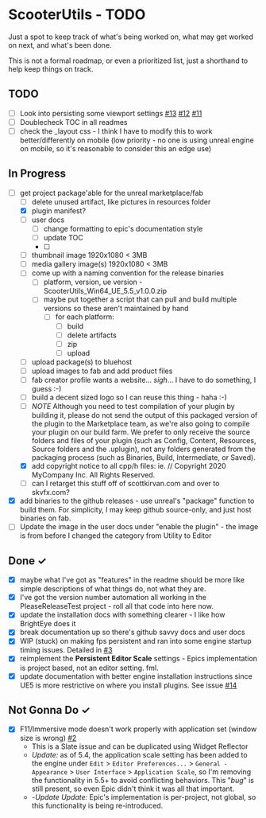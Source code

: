ScooterUtils - TODO
====
Just a spot to keep track of what's being worked on, what may get worked on next, and  what's been done.  

This is not a formal roadmap, or even a prioritized list, just a shorthand to help keep things on track.

TODO
----
- [ ] Look into persisting some viewport settings [#13](https://github.com/ScottKirvan/ScooterUtils/issues/13) [#12](https://github.com/ScottKirvan/ScooterUtils/issues/12) [#11](https://github.com/ScottKirvan/ScooterUtils/issues/11)
- [ ] Doublecheck TOC in all readmes
- [ ] check the _layout css - I think I have to modify this to work better/differently on mobile (low priority - no one is using unreal engine on mobile, so it's reasonable to consider this an edge use)

In Progress
-----------
- [ ] get project package'able for the unreal marketplace/fab
	- [ ] delete unused artifact, like pictures in resources folder
	- [x] plugin manifest?
	- [ ] user docs
		- [ ] change formatting to epic's documentation style
		- [ ] update TOC
		- [ ] 
	- [ ] thumbnail image 1920x1080 < 3MB
	- [ ] media gallery image(s) 1920x1080 < 3MB
	- [ ] come up with a naming convention for the release binaries
		- [ ] platform, version, ue version - ScooterUtils_Win64_UE_5.5_v1.0.0.zip
		- [ ] maybe put together a script that can pull and build multiple versions so these aren't maintained by hand
			- [ ] for each platform:
				- [ ] build
				- [ ] delete artifacts
				- [ ] zip
				- [ ] upload
	- [ ] upload package(s) to bluehost
	- [ ] upload images to fab and add product files
	- [ ] fab creator profile wants a website... *sigh*... I have to do something, I guess :-)
	- [ ] build a decent sized logo so I can reuse this thing - haha :-)
	- [ ] *NOTE* Although you need to test compilation of your plugin by building it, please do not send the output of this packaged version of the plugin to the Marketplace team, as we're also going to compile your plugin on our build farm. We prefer to only receive the source folders and files of your plugin (such as Config, Content, Resources, Source folders and the .uplugin), not any folders generated from the packaging process (such as Binaries, Build, Intermediate, or Saved).
	- [x] add copyright notice to all cpp/h files: ie. // Copyright 2020 MyCompany Inc. All Rights Reserved.
	- [ ] can I retarget this stuff off of scottkirvan.com and over to skvfx.com?
- [x] add binaries to the github releases - use unreal's "package" function to build them.  For simplicity, I may keep github source-only, and just host binaries on fab.
- [ ] Update the image in the user docs under "enable the plugin" - the image is from before I changed the category from Utility to Editor 

Done ✓
------
- [x] maybe what I've got as "features" in the readme should be more like simple descriptions of what things do, not what they are.
- [x] I've got the version number automation all working in the PleaseReleaseTest project - roll all that code into here now.
- [x] update the installation docs with something clearer - I like how BrightEye does it
- [x] break documentation up so there's github savvy docs and user docs
- [x] WIP (stuck) on making fps persistent and ran into some engine startup timing issues.  Detailed in [#3](https://github.com/ScottKirvan/ScooterUtils/issues/3)
- [x] reimplement the **Persistent Editor Scale** settings - Epics implementation is project based, not an editor setting. fml.
- [x] update documentation with better engine installation instructions since UE5 is more restrictive on where you install plugins.  See issue [#14](https://github.com/ScottKirvan/ScooterUtils/issues/14)

Not Gonna Do ✓
------
- [x] F11/Immersive mode doesn't work properly with application set (window size is wrong) [#2](https://github.com/ScottKirvan/ScooterUtils/issues/2)
    - This is a Slate issue and can be duplicated using Widget Reflector
    - *Update:* as of 5.4, the application scale setting has been added to the engine under `Edit` > `Editor Preferences...` > `General - Appearance` > `User Interface` > `Application Scale`, so I'm removing the functionality in 5.5+ to avoid conflicting behaviors.  This "*bug*" is still present, so even Epic didn't think it was all that important.
    - -*Update Update:* Epic's implementation is per-project, not global, so this functionality is being re-introduced.